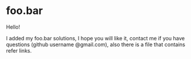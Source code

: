 # foo.bar

Hello!

I added my foo.bar solutions, I hope you will like it, contact me if you have questions (github username @gmail.com), also there is a file that contains refer links.

